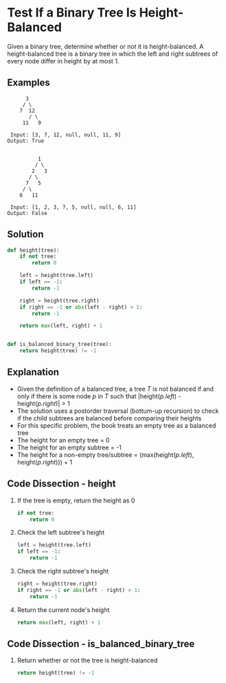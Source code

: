 # Test If a Binary Tree Is Height-Balanced
Given a binary tree, determine whether or not it is height-balanced. A height-balanced tree is a binary tree in which the left and right subtrees of every node differ in height by at most 1.

## Examples
```
      3
     / \
    7  12
       / \
     11   9

 Input: [3, 7, 12, null, null, 11, 9]
Output: True


          1
         / \
        2   3
       / \
      7   5
     / \
    6   11

 Input: [1, 2, 3, 7, 5, null, null, 6, 11]
Output: False
```

## Solution
```python
def height(tree):
    if not tree:
        return 0

    left = height(tree.left)
    if left == -1:
        return -1

    right = height(tree.right)
    if right == -1 or abs(left - right) > 1:
        return -1

    return max(left, right) + 1


def is_balanced_binary_tree(tree):
    return height(tree) != -1
```

## Explanation
* Given the definition of a balanced tree, a tree _T_ is not balanced if and only if there is some node _p_ in _T_ such that |height(_p.left_) - height(_p.right_)| > 1
* The solution uses a postorder traversal (bottum-up recursion) to check if the child subtrees are balanced before comparing their heights
* For this specific problem, the book treats an empty tree as a balanced tree
* The height for an empty tree = 0
* The height for an empty subtree = -1
* The height for a non-empty tree/subtree = (max(height(_p.left_), height(_p.right_))) + 1

## Code Dissection - height
1. If the tree is empty, return the height as 0
    ```python
    if not tree:
        return 0
    ```
2. Check the left subtree's height
    ```python
    left = height(tree.left)
    if left == -1:
        return -1
    ```
3. Check the right subtree's height
    ```python
    right = height(tree.right)
    if right == -1 or abs(left - right) > 1:
        return -1
    ```
4. Return the current node's height
    ```python
    return max(left, right) + 1
    ```

## Code Dissection - is_balanced_binary_tree
1. Return whether or not the tree is height-balanced
    ```python
    return height(tree) != -1
    ```